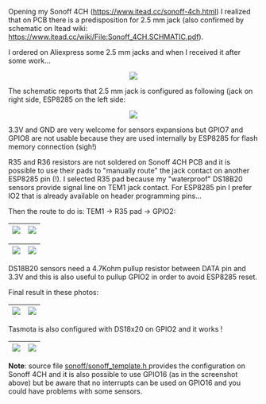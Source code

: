 Opening my Sonoff 4CH (https://www.itead.cc/sonoff-4ch.html) I realized that on PCB there is a predisposition for 2.5 mm jack (also confirmed by schematic on Itead wiki: <https://www.itead.cc/wiki/File:Sonoff_4CH.SCHMATIC.pdf>).

I ordered on Aliexpress some 2.5 mm jacks and when I received it after some work...

<p align="center">
  <img src="https://github.com/arendst/arendst.github.io/blob/master/media/4chjack/sf4ch-jack.jpg?raw=true">
</p>

The schematic reports that 2.5 mm jack is configured as following (jack on right side, ESP8285 on the left side:

<p align="center">
  <img src="https://github.com/arendst/arendst.github.io/blob/master/media/4chjack/sf4ch-schematic.png">
</p>

3.3V and GND are very welcome for sensors expansions but GPIO7 and GPIO8 are not usable because they are used internally by ESP8285 for flash memory connection (sigh!)

R35 and R36 resistors are not soldered on Sonoff 4CH PCB and it is possible to use their pads to "manually route" the jack contact on another ESP8285 pin (!). I selected R35 pad because my "waterproof" DS18B20 sensors provide signal line on TEM1 jack contact. 
For ESP8285 pin I prefer IO2 that is already available on header programming pins...

Then the route to do is: TEM1 -> R35 pad -> GPIO2:

| ![](https://github.com/arendst/arendst.github.io/blob/master/media/4chjack/r35-zoom.jpg) |![](https://github.com/arendst/arendst.github.io/blob/master/media/4chjack/r35.jpg)  | 
|---|---|

|![](https://github.com/arendst/arendst.github.io/blob/master/media/4chjack/sf4ch-pcb-rear.jpg)|![](https://github.com/arendst/arendst.github.io/blob/master/media/4chjack/rear-zoom.jpg)|
|---|---|

DS18B20 sensors need a 4.7Kohm pullup resistor between DATA pin and 3.3V and this is also useful to pullup GPIO2 in order to avoid ESP8285 reset.

Final result in these photos:

|![](https://github.com/arendst/arendst.github.io/blob/master/media/4chjack/final-jack.jpg) |![](https://github.com/arendst/arendst.github.io/blob/master/media/4chjack/final-result.jpg) |
|---|---|

Tasmota is also configured with DS18x20 on GPIO2 and it works !

|![](https://github.com/arendst/arendst.github.io/blob/master/media/4chjack/Sonoff-Configure-Module.png)|![](https://github.com/arendst/arendst.github.io/blob/master/media/4chjack/Sonoff-Main-Menu.png)|
|---|---|

****Note****: source file [sonoff/sonoff_template.h ](https://github.com/arendst/Tasmota/blob/development/sonoff/sonoff_template.h) provides the configuration on Sonoff 4CH and it is also possible to use GPIO16 (as in the screenshot above) but be aware that no interrupts can be used on GPIO16 and
you could have problems with some sensors.



